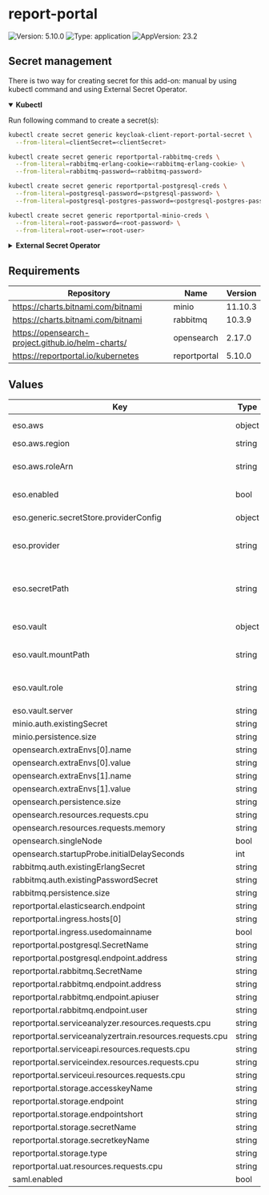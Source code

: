 # report-portal

![Version: 5.10.0](https://img.shields.io/badge/Version-5.10.0-informational?style=flat-square) ![Type: application](https://img.shields.io/badge/Type-application-informational?style=flat-square) ![AppVersion: 23.2](https://img.shields.io/badge/AppVersion-23.2-informational?style=flat-square)

## Secret management

There is two way for creating secret for this add-on: manual by using kubectl command and using External Secret Operator.

<details open>
<summary><b>Kubectl</b></summary>

Run following command to create a secret(s):
```bash
kubectl create secret generic keycloak-client-report-portal-secret \
  --from-literal=clientSecret=<clientSecret>
```

```bash
kubectl create secret generic reportportal-rabbitmq-creds \
  --from-literal=rabbitmq-erlang-cookie=<rabbitmq-erlang-cookie> \
  --from-literal=rabbitmq-password=<rabbitmq-password>
```

```bash
kubectl create secret generic reportportal-postgresql-creds \
  --from-literal=postgresql-password=<pstgresql-password> \
  --from-literal=postgresql-postgres-password=<postgresql-postgres-password>
```

```bash
kubectl create secret generic reportportal-minio-creds \
  --from-literal=root-password=<root-password> \
  --from-literal=root-user=<root-user>
```

</details>

<details>
<summary><b>External Secret Operator</b></summary>

Update [values.yaml](values.yaml) to enable ESO:

```yaml
eso:
  # -- Install components of the ESO.
  enabled: true
```

AWS Parameter Store structure:

```json
{
  "reportportal": {
    "clientSecret": "<clientSecret>",
    "rabbitmq-cookie": "<rabbitmq-cookie>",
    "rabbitmq-password": "<rabbitmq-password>",
    "postgresql-password": "<postgresql-password>",
    "postgresql-postgres-password": "<postgresql-postgres-password>",
    "root-password": "<root-password>",
    "root-user": "<root-user>"
  }
}
```

</details>

## Requirements

| Repository | Name | Version |
|------------|------|---------|
| https://charts.bitnami.com/bitnami | minio | 11.10.3 |
| https://charts.bitnami.com/bitnami | rabbitmq | 10.3.9 |
| https://opensearch-project.github.io/helm-charts/ | opensearch | 2.17.0 |
| https://reportportal.io/kubernetes | reportportal | 5.10.0 |

## Values

| Key | Type | Default | Description |
|-----|------|---------|-------------|
| eso.aws | object | `{"region":"eu-central-1","roleArn":"arn:aws:iam::012345678910:role/AWSIRSA_Shared_ExternalSecretOperatorAccess"}` | AWS configuration (if provider is `aws`). |
| eso.aws.region | string | `"eu-central-1"` | AWS region. |
| eso.aws.roleArn | string | `"arn:aws:iam::012345678910:role/AWSIRSA_Shared_ExternalSecretOperatorAccess"` | AWS role ARN for the ExternalSecretOperator to assume. |
| eso.enabled | bool | `true` | Install components of the ESO. |
| eso.generic.secretStore.providerConfig | object | `{}` | Defines SecretStore provider configuration. |
| eso.provider | string | `"aws"` | Defines provider type. One of `aws`, `generic`, or `vault`. |
| eso.secretPath | string | `"/infra/core/addons/reportportal"` | Defines the path to the secret in the provider. If provider is `vault`, this is the path must be prefixed with `secret/`. |
| eso.vault | object | `{"mountPath":"sdlc","role":"report-portal","server":"http://vault.vault:8200"}` | Vault configuration (if provider is `vault`). |
| eso.vault.mountPath | string | `"sdlc"` | Mount path for the Kubernetes authentication method. |
| eso.vault.role | string | `"report-portal"` | Vault role for the Kubernetes authentication method. |
| eso.vault.server | string | `"http://vault.vault:8200"` | Vault server URL. |
| minio.auth.existingSecret | string | `"reportportal-minio-creds"` |  |
| minio.persistence.size | string | `"1Gi"` |  |
| opensearch.extraEnvs[0].name | string | `"DISABLE_INSTALL_DEMO_CONFIG"` |  |
| opensearch.extraEnvs[0].value | string | `"true"` |  |
| opensearch.extraEnvs[1].name | string | `"DISABLE_SECURITY_PLUGIN"` |  |
| opensearch.extraEnvs[1].value | string | `"true"` |  |
| opensearch.persistence.size | string | `"3Gi"` |  |
| opensearch.resources.requests.cpu | string | `"100m"` |  |
| opensearch.resources.requests.memory | string | `"2Gi"` |  |
| opensearch.singleNode | bool | `true` |  |
| opensearch.startupProbe.initialDelaySeconds | int | `45` |  |
| rabbitmq.auth.existingErlangSecret | string | `"reportportal-rabbitmq-creds"` |  |
| rabbitmq.auth.existingPasswordSecret | string | `"reportportal-rabbitmq-creds"` |  |
| rabbitmq.persistence.size | string | `"1Gi"` |  |
| reportportal.elasticsearch.endpoint | string | `"opensearch-cluster-master.report-portal.svc.cluster.local:9200"` |  |
| reportportal.ingress.hosts[0] | string | `"report-portal.example.com"` |  |
| reportportal.ingress.usedomainname | bool | `true` |  |
| reportportal.postgresql.SecretName | string | `"reportportal-postgresql-creds"` |  |
| reportportal.postgresql.endpoint.address | string | `"reportportal-primary.report-portal.svc.cluster.local"` |  |
| reportportal.rabbitmq.SecretName | string | `"reportportal-rabbitmq-creds"` |  |
| reportportal.rabbitmq.endpoint.address | string | `"report-portal-rabbitmq.report-portal.svc.cluster.local"` |  |
| reportportal.rabbitmq.endpoint.apiuser | string | `"user"` |  |
| reportportal.rabbitmq.endpoint.user | string | `"user"` |  |
| reportportal.serviceanalyzer.resources.requests.cpu | string | `"50m"` |  |
| reportportal.serviceanalyzertrain.resources.requests.cpu | string | `"50m"` |  |
| reportportal.serviceapi.resources.requests.cpu | string | `"50m"` |  |
| reportportal.serviceindex.resources.requests.cpu | string | `"50m"` |  |
| reportportal.serviceui.resources.requests.cpu | string | `"50m"` |  |
| reportportal.storage.accesskeyName | string | `"root-user"` |  |
| reportportal.storage.endpoint | string | `"http://report-portal-minio.report-portal.svc.cluster.local:9000"` |  |
| reportportal.storage.endpointshort | string | `"report-portal-minio.report-portal.svc.cluster.local:9000"` |  |
| reportportal.storage.secretName | string | `"reportportal-minio-creds"` |  |
| reportportal.storage.secretkeyName | string | `"root-password"` |  |
| reportportal.storage.type | string | `"minio"` |  |
| reportportal.uat.resources.requests.cpu | string | `"50m"` |  |
| saml.enabled | bool | `false` |  |
